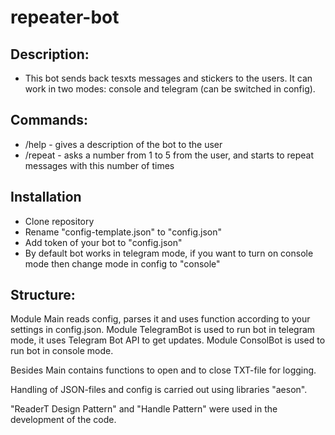 # repeater-bot

## Description:
* This bot sends back tesxts messages and stickers to the users. It can work in two modes: console and telegram (can be switched in config).

## Commands:
* /help - gives a description of the bot to the user
* /repeat - asks a number from 1 to 5 from the user, and starts to repeat messages with this number of times

## Installation
* Clone repository
* Rename "config-template.json" to "config.json"
* Add token of your bot to "config.json"
* By default bot works in telegram mode, if you want to turn on console mode then change mode in config to "console"

## Structure:
Module Main reads config, parses it and uses function according to your settings in config.json. Module TelegramBot is used to run bot in telegram mode, it uses Telegram Bot API to get updates. Module ConsolBot is used to run bot in console mode.

Besides Main contains functions to open and to close TXT-file for logging.

Handling of JSON-files and config is carried out using libraries "aeson".

"ReaderT Design Pattern" and "Handle Pattern" were used in the development of the code.